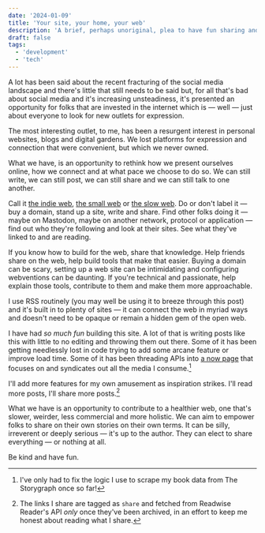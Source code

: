 ```yaml
---
date: '2024-01-09'
title: 'Your site, your home, your web'
description: 'A brief, perhaps unoriginal, plea to have fun sharing and building on the web.'
draft: false
tags:
  - 'development'
  - 'tech'
---
```

A lot has been said about the recent fracturing of the social media landscape and there's little that still needs to be said but, for all that's bad about social media and it's increasing unsteadiness, it's presented an opportunity for folks that are invested in the internet which is — well — just about everyone to look for new outlets for expression.<!-- excerpt -->

The most interesting outlet, to me, has been a resurgent interest in personal websites, blogs and digital gardens. We lost platforms for expression and connection that were convenient, but which we never owned.

What we have, is an opportunity to rethink how we present ourselves online, how we connect and at what pace we choose to do so. We can still write, we can still post, we can still share and we can still talk to one another.

Call it [the indie web](https://indieweb.org/), [the small web](https://ar.al/2020/08/07/what-is-the-small-web/) or [the slow web](https://www.jackcheng.com/the-slow-web/). Do or don't label it — buy a domain, stand up a site, write and share. Find other folks doing it — maybe on Mastodon, maybe on another network, protocol or application — find out who they're following and look at their sites. See what they've linked to and are reading.

If you know how to build for the web, share that knowledge. Help friends share on the web, help build tools that make that easier. Buying a domain can be scary, setting up a web site can be intimidating and configuring webventions can be daunting. If you're technical and passionate, help explain those tools, contribute to them and make them more approachable.

I use RSS routinely (you may well be using it to breeze through this post) and it's built in to plenty of sites — it can connect the web in myriad ways and doesn't need to be opaque or remain a hidden gem of the open web.

I have had *so much fun* building this site. A lot of that is writing posts like this with little to no editing and throwing them out there. Some of it has been getting needlessly lost in code trying to add some arcane feature or improve load time. Some of it has been threading APIs into [a now page](https://coryd.dev/now) that focuses on and syndicates out all the media I consume.[^1]

I'll add more features for my own amusement as inspiration strikes. I'll read more posts, I'll share more posts.[^2]

What we have is an opportunity to contribute to a healthier web, one that's slower, weirder, less commercial and more holistic. We can aim to empower folks to share on their own stories on their own terms. It can be silly, irreverent or deeply serious — it's up to the author. They can elect to share everything — or nothing at all.

Be kind and have fun.

[^1]: I've only had to fix the logic I use to scrape my book data from The Storygraph once so far!
[^2]: The links I share are tagged as `share` and fetched from Readwise Reader's API *only* once they've been archived, in an effort to keep me honest about reading what I share.